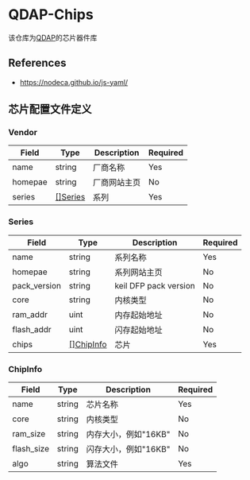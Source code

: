 # QDAP-Chips

该仓库为[QDAP](https://github.com/ma6254/QDAP)的芯片器件库

## References

- <https://nodeca.github.io/js-yaml/>

## 芯片配置文件定义

### Vendor

| **Field** | **Type**                        | **Description** | **Required** |
| --------- | ------------------------------- | --------------- | ------------ |
| name      | string                          | 厂商名称        | Yes          |
| homepae   | string                          | 厂商网站主页    | No           |
| series    | [[]Series](README_zh.md#Series) | 系列            | Yes          |

### Series

| **Field**    | **Type**                            | **Description**       | **Required** |
| ------------ | ----------------------------------- | --------------------- | ------------ |
| name         | string                              | 系列名称              | Yes          |
| homepae      | string                              | 系列网站主页          | No           |
| pack_version | string                              | keil DFP pack version | No           |
| core         | string                              | 内核类型              | No           |
| ram_addr     | uint                                | 内存起始地址          | No           |
| flash_addr   | uint                                | 闪存起始地址          | No           |
| chips        | [[]ChipInfo](README_zh.md#ChipInfo) | 芯片                  | Yes          |

### ChipInfo

| **Field**  | **Type** | **Description**      | **Required** |
| ---------- | -------- | -------------------- | ------------ |
| name       | string   | 芯片名称             | Yes          |
| core       | string   | 内核类型             | No           |
| ram_size   | string   | 内存大小，例如"16KB" | No           |
| flash_size | string   | 闪存大小，例如"16KB" | No           |
| algo       | string   | 算法文件             | Yes          |

